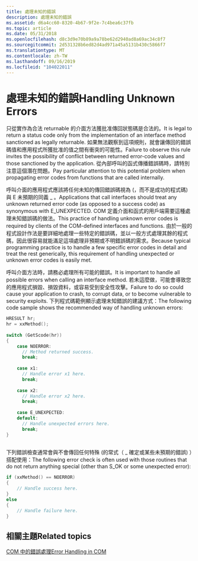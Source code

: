 ```yaml
---
title: 處理未知的錯誤
description: 處理未知的錯誤
ms.assetid: d6a4cc60-8320-4b67-9f2e-7c4bea6c37fb
ms.topic: article
ms.date: 05/31/2018
ms.openlocfilehash: d8c3d9e70b89a9a78be62d2940ad8a69ac34c8f7
ms.sourcegitcommit: 2d531328b6ed82d4ad971a45a5131b430c5866f7
ms.translationtype: MT
ms.contentlocale: zh-TW
ms.lasthandoff: 09/16/2019
ms.locfileid: "104022011"
---
```

# <a name="handling-unknown-errors"></a><span data-ttu-id="1df95-103">處理未知的錯誤</span><span class="sxs-lookup"><span data-stu-id="1df95-103">Handling Unknown Errors</span></span>

<span data-ttu-id="1df95-104">只從實作為合法 returnable 的介面方法獲批准傳回狀態碼是合法的。</span><span class="sxs-lookup"><span data-stu-id="1df95-104">It is legal to return a status code only from the implementation of an interface method sanctioned as legally returnable.</span></span> <span data-ttu-id="1df95-105">如果無法觀察到這項規則，就會讓傳回的錯誤碼值和應用程式所獲批准的值之間有衝突的可能性。</span><span class="sxs-lookup"><span data-stu-id="1df95-105">Failure to observe this rule invites the possibility of conflict between returned error-code values and those sanctioned by the application.</span></span> <span data-ttu-id="1df95-106">從內部呼叫的函式傳播錯誤碼時，請特別注意這個潛在問題。</span><span class="sxs-lookup"><span data-stu-id="1df95-106">Pay particular attention to this potential problem when propagating error codes from functions that are called internally.</span></span>

<span data-ttu-id="1df95-107">呼叫介面的應用程式應該將任何未知的傳回錯誤碼視為 (，而不是成功的程式碼) 與 E 未預期的同義 \_ 。</span><span class="sxs-lookup"><span data-stu-id="1df95-107">Applications that call interfaces should treat any unknown returned error code (as opposed to a success code) as synonymous with E\_UNEXPECTED.</span></span> <span data-ttu-id="1df95-108">COM 定義介面和函式的用戶端需要這種處理未知錯誤碼的做法。</span><span class="sxs-lookup"><span data-stu-id="1df95-108">This practice of handling unknown error codes is required by clients of the COM-defined interfaces and functions.</span></span> <span data-ttu-id="1df95-109">由於一般的程式設計作法是要詳細地處理一些特定的錯誤碼，並以一般方式處理其餘的程式碼，因此很容易就能滿足這項處理非預期或不明錯誤碼的需求。</span><span class="sxs-lookup"><span data-stu-id="1df95-109">Because typical programming practice is to handle a few specific error codes in detail and treat the rest generically, this requirement of handling unexpected or unknown error codes is easily met.</span></span>

<span data-ttu-id="1df95-110">呼叫介面方法時，請務必處理所有可能的錯誤。</span><span class="sxs-lookup"><span data-stu-id="1df95-110">It is important to handle all possible errors when calling an interface method.</span></span> <span data-ttu-id="1df95-111">若未這麼做，可能會導致您的應用程式損毀、損毀資料，或容易受到安全性攻擊。</span><span class="sxs-lookup"><span data-stu-id="1df95-111">Failure to do so could cause your application to crash, to corrupt data, or to become vulnerable to security exploits.</span></span> <span data-ttu-id="1df95-112">下列程式碼範例顯示處理未知錯誤的建議方式：</span><span class="sxs-lookup"><span data-stu-id="1df95-112">The following code sample shows the recommended way of handling unknown errors:</span></span>


```C++
HRESULT hr; 
hr = xxMethod(); 
 
switch (GetScode(hr))  
{ 
    case NOERROR: 
      // Method returned success. 
      break; 
 
    case x1: 
      // Handle error x1 here.
      break; 
 
    case x2: 
      // Handle error x2 here.
      break; 
 
    case E_UNEXPECTED: 
    default: 
      // Handle unexpected errors here. 
      break; 
} 
 
```



<span data-ttu-id="1df95-113">下列錯誤檢查通常會與不會傳回任何特殊 (的常式（ \_ 確定或某些未預期的錯誤) ）搭配使用：</span><span class="sxs-lookup"><span data-stu-id="1df95-113">The following error check is often used with those routines that do not return anything special (other than S\_OK or some unexpected error):</span></span>


```C++
if (xxMethod() == NOERROR) 
{
    // Handle success here.
} 
else 
{
    // Handle failure here.
} 
```



## <a name="related-topics"></a><span data-ttu-id="1df95-114">相關主題</span><span class="sxs-lookup"><span data-stu-id="1df95-114">Related topics</span></span>

<dl> <dt>

[<span data-ttu-id="1df95-115">COM 中的錯誤處理</span><span class="sxs-lookup"><span data-stu-id="1df95-115">Error Handling in COM</span></span>](error-handling-in-com.md)
</dt> </dl>

 

 




